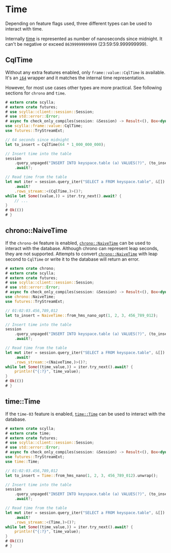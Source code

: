 # Time

Depending on feature flags used, three different types can be used to interact with time.

Internally [time](https://docs.scylladb.com/stable/cql/types.html#times) is represented as number of nanoseconds since
midnight. It can't be negative or exceed `86399999999999` (23:59:59.999999999).

## CqlTime

Without any extra features enabled, only `frame::value::CqlTime` is available. It's an
[`i64`](https://doc.rust-lang.org/std/primitive.i64.html) wrapper and it matches the internal time representation.

However, for most use cases other types are more practical. See following sections for `chrono` and `time`.

```rust
# extern crate scylla;
# extern crate futures;
# use scylla::client::session::Session;
# use std::error::Error;
# async fn check_only_compiles(session: &Session) -> Result<(), Box<dyn Error>> {
use scylla::frame::value::CqlTime;
use futures::TryStreamExt;

// 64 seconds since midnight
let to_insert = CqlTime(64 * 1_000_000_000);

// Insert time into the table
session
    .query_unpaged("INSERT INTO keyspace.table (a) VALUES(?)", (to_insert,))
    .await?;

// Read time from the table
let mut iter = session.query_iter("SELECT a FROM keyspace.table", &[])
    .await?
    .rows_stream::<(CqlTime,)>()?;
while let Some((value,)) = iter.try_next().await? {
    // ...
}
# Ok(())
# }
```

## chrono::NaiveTime

If the `chrono-04` feature is enabled, [`chrono::NaiveTime`](https://docs.rs/chrono/0.4/chrono/naive/struct.NaiveDate.html)
can be used to interact with the database. Although chrono can represent leap seconds, they are not supported.
Attempts to convert [`chrono::NaiveTime`](https://docs.rs/chrono/0.4/chrono/naive/struct.NaiveDate.html) with leap
second to `CqlTime` or write it to the database will return an error.

```rust
# extern crate chrono;
# extern crate scylla;
# extern crate futures;
# use scylla::client::session::Session;
# use std::error::Error;
# async fn check_only_compiles(session: &Session) -> Result<(), Box<dyn Error>> {
use chrono::NaiveTime;
use futures::TryStreamExt;

// 01:02:03.456,789,012
let to_insert = NaiveTime::from_hms_nano_opt(1, 2, 3, 456_789_012);

// Insert time into the table
session
    .query_unpaged("INSERT INTO keyspace.table (a) VALUES(?)", (to_insert,))
    .await?;

// Read time from the table
let mut iter = session.query_iter("SELECT a FROM keyspace.table", &[])
    .await?
    .rows_stream::<(NaiveTime,)>()?;
while let Some((time_value,)) = iter.try_next().await? {
    println!("{:?}", time_value);
}
# Ok(())
# }
```

## time::Time

If the `time-03` feature is enabled, [`time::Time`](https://docs.rs/time/0.3/time/struct.Time.html) can be used to interact
with the database.

```rust
# extern crate scylla;
# extern crate time;
# extern crate futures;
# use scylla::client::session::Session;
# use std::error::Error;
# async fn check_only_compiles(session: &Session) -> Result<(), Box<dyn Error>> {
use futures::TryStreamExt;
use time::Time;

// 01:02:03.456,789,012
let to_insert = Time::from_hms_nano(1, 2, 3, 456_789_012).unwrap();

// Insert time into the table
session
    .query_unpaged("INSERT INTO keyspace.table (a) VALUES(?)", (to_insert,))
    .await?;

// Read time from the table
let mut iter = session.query_iter("SELECT a FROM keyspace.table", &[])
    .await?
    .rows_stream::<(Time,)>()?;
while let Some((time_value,)) = iter.try_next().await? {
    println!("{:?}", time_value);
}
# Ok(())
# }
```
